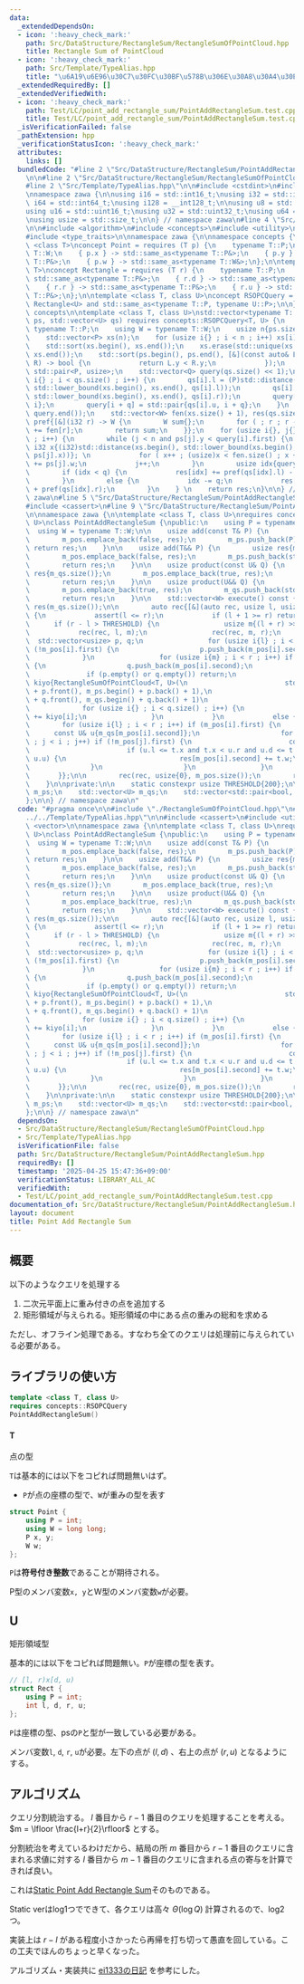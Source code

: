 ```yaml
---
data:
  _extendedDependsOn:
  - icon: ':heavy_check_mark:'
    path: Src/DataStructure/RectangleSum/RectangleSumOfPointCloud.hpp
    title: Rectangle Sum of PointCloud
  - icon: ':heavy_check_mark:'
    path: Src/Template/TypeAlias.hpp
    title: "\u6A19\u6E96\u30C7\u30FC\u30BF\u578B\u306E\u30A8\u30A4\u30EA\u30A2\u30B9"
  _extendedRequiredBy: []
  _extendedVerifiedWith:
  - icon: ':heavy_check_mark:'
    path: Test/LC/point_add_rectangle_sum/PointAddRectangleSum.test.cpp
    title: Test/LC/point_add_rectangle_sum/PointAddRectangleSum.test.cpp
  _isVerificationFailed: false
  _pathExtension: hpp
  _verificationStatusIcon: ':heavy_check_mark:'
  attributes:
    links: []
  bundledCode: "#line 2 \"Src/DataStructure/RectangleSum/PointAddRectangleSum.hpp\"\
    \n\n#line 2 \"Src/DataStructure/RectangleSum/RectangleSumOfPointCloud.hpp\"\n\n\
    #line 2 \"Src/Template/TypeAlias.hpp\"\n\n#include <cstdint>\n#include <cstddef>\n\
    \nnamespace zawa {\n\nusing i16 = std::int16_t;\nusing i32 = std::int32_t;\nusing\
    \ i64 = std::int64_t;\nusing i128 = __int128_t;\n\nusing u8 = std::uint8_t;\n\
    using u16 = std::uint16_t;\nusing u32 = std::uint32_t;\nusing u64 = std::uint64_t;\n\
    \nusing usize = std::size_t;\n\n} // namespace zawa\n#line 4 \"Src/DataStructure/RectangleSum/RectangleSumOfPointCloud.hpp\"\
    \n\n#include <algorithm>\n#include <concepts>\n#include <utility>\n#include <vector>\n\
    #include <type_traits>\n\nnamespace zawa {\n\nnamespace concepts {\n\ntemplate\
    \ <class T>\nconcept Point = requires (T p) {\n    typename T::P;\n    typename\
    \ T::W;\n    { p.x } -> std::same_as<typename T::P&>;\n    { p.y } -> std::same_as<typename\
    \ T::P&>;\n    { p.w } -> std::same_as<typename T::W&>;\n};\n\ntemplate <class\
    \ T>\nconcept Rectangle = requires (T r) {\n    typename T::P;\n    { r.l } ->\
    \ std::same_as<typename T::P&>;\n    { r.d } -> std::same_as<typename T::P&>;\n\
    \    { r.r } -> std::same_as<typename T::P&>;\n    { r.u } -> std::same_as<typename\
    \ T::P&>;\n};\n\ntemplate <class T, class U>\nconcept RSOPCQuery = Point<T> and\
    \ Rectangle<U> and std::same_as<typename T::P, typename U::P>;\n\n} // namespace\
    \ concepts\n\ntemplate <class T, class U>\nstd::vector<typename T::W> RectangleSumOfPointCloud(std::vector<T>\
    \ ps, std::vector<U> qs) requires concepts::RSOPCQuery<T, U> {\n    using P =\
    \ typename T::P;\n    using W = typename T::W;\n    usize n{ps.size()}, q{qs.size()};\n\
    \    std::vector<P> xs(n);\n    for (usize i{} ; i < n ; i++) xs[i] = ps[i].x;\n\
    \    std::sort(xs.begin(), xs.end());\n    xs.erase(std::unique(xs.begin(), xs.end()),\
    \ xs.end());\n    std::sort(ps.begin(), ps.end(), [&](const auto& L, const auto&\
    \ R) -> bool {\n            return L.y < R.y;\n            });\n    using Q =\
    \ std::pair<P, usize>;\n    std::vector<Q> query(qs.size() << 1);\n    for (usize\
    \ i{} ; i < qs.size() ; i++) {\n        qs[i].l = (P)std::distance(xs.begin(),\
    \ std::lower_bound(xs.begin(), xs.end(), qs[i].l));\n        qs[i].r = (P)std::distance(xs.begin(),\
    \ std::lower_bound(xs.begin(), xs.end(), qs[i].r));\n        query[i] = std::pair{qs[i].d,\
    \ i};\n        query[i + q] = std::pair{qs[i].u, i + q};\n    }\n    std::sort(query.begin(),\
    \ query.end());\n    std::vector<W> fen(xs.size() + 1), res(qs.size());\n    auto\
    \ pref{[&](i32 r) -> W {\n        W sum{};\n        for ( ; r ; r -= r & -r) sum\
    \ += fen[r];\n        return sum;\n    }};\n    for (usize i{}, j{} ; i < query.size()\
    \ ; i++) {\n        while (j < n and ps[j].y < query[i].first) {\n           \
    \ i32 x{(i32)std::distance(xs.begin(), std::lower_bound(xs.begin(), xs.end(),\
    \ ps[j].x))}; \n            for ( x++ ; (usize)x < fen.size() ; x += x & -x) fen[x]\
    \ += ps[j].w;\n            j++;\n        }\n        usize idx{query[i].second};\n\
    \        if (idx < q) {\n            res[idx] += pref(qs[idx].l) - pref(qs[idx].r);\n\
    \        }\n        else {\n            idx -= q;\n            res[idx] += -pref(qs[idx].l)\
    \ + pref(qs[idx].r);\n        }\n    } \n    return res;\n}\n\n} // namespace\
    \ zawa\n#line 5 \"Src/DataStructure/RectangleSum/PointAddRectangleSum.hpp\"\n\n\
    #include <cassert>\n#line 9 \"Src/DataStructure/RectangleSum/PointAddRectangleSum.hpp\"\
    \n\nnamespace zawa {\n\ntemplate <class T, class U>\nrequires concepts::RSOPCQuery<T,\
    \ U>\nclass PointAddRectangleSum {\npublic:\n    using P = typename T::P;\n  \
    \  using W = typename T::W;\n\n    usize add(const T& P) {\n        usize res{m_ps.size()};\n\
    \        m_pos.emplace_back(false, res);\n        m_ps.push_back(P);\n       \
    \ return res;\n    }\n\n    usize add(T&& P) {\n        usize res{m_ps.size()};\n\
    \        m_pos.emplace_back(false, res);\n        m_ps.push_back(std::move(P));\n\
    \        return res;\n    }\n\n    usize product(const U& Q) {\n        usize\
    \ res{m_qs.size()};\n        m_pos.emplace_back(true, res);\n        m_qs.push_back(Q);\n\
    \        return res;\n    }\n\n    usize product(U&& Q) {\n        usize res{m_qs.size()};\n\
    \        m_pos.emplace_back(true, res);\n        m_qs.push_back(std::move(Q));\n\
    \        return res;\n    }\n\n    std::vector<W> execute() const {\n        std::vector<W>\
    \ res(m_qs.size());\n\n        auto rec{[&](auto rec, usize l, usize r) -> void\
    \ {\n            assert(l <= r);\n            if (l + 1 >= r) return;\n      \
    \      if (r - l > THRESHOLD) {\n                usize m{(l + r) >> 1};\n    \
    \            rec(rec, l, m);\n                rec(rec, m, r);\n              \
    \  std::vector<usize> p, q;\n                for (usize i{l} ; i < m ; i++) if\
    \ (!m_pos[i].first) {\n                    p.push_back(m_pos[i].second);\n   \
    \             }\n                for (usize i{m} ; i < r ; i++) if (m_pos[i].first)\
    \ {\n                    q.push_back(m_pos[i].second);\n                }\n  \
    \              if (p.empty() or q.empty()) return;\n                std::vector<W>\
    \ kiyo{RectangleSumOfPointCloud<T, U>(\n                        std::vector<T>(m_ps.begin()\
    \ + p.front(), m_ps.begin() + p.back() + 1),\n                        std::vector<U>(m_qs.begin()\
    \ + q.front(), m_qs.begin() + q.back() + 1)\n                        )};\n   \
    \             for (usize i{} ; i < q.size() ; i++) {\n                    res[q[i]]\
    \ += kiyo[i];\n                }\n            }\n            else {\n        \
    \        for (usize i{l} ; i < r ; i++) if (m_pos[i].first) {\n              \
    \      const U& u{m_qs[m_pos[i].second]};\n                    for (usize j{l}\
    \ ; j < i ; j++) if (!m_pos[j].first) {\n                        const T& t{m_ps[m_pos[j].second]};\n\
    \                        if (u.l <= t.x and t.x < u.r and u.d <= t.y and t.y <\
    \ u.u) {\n                            res[m_pos[i].second] += t.w;\n         \
    \               }\n                    }\n                }\n            }\n \
    \       }};\n\n        rec(rec, usize{0}, m_pos.size());\n        return res;\n\
    \    }\n\nprivate:\n\n    static constexpr usize THRESHOLD{200};\n\n    std::vector<T>\
    \ m_ps;\n    std::vector<U> m_qs;\n    std::vector<std::pair<bool, usize>> m_pos;\n\
    };\n\n} // namespace zawa\n"
  code: "#pragma once\n\n#include \"./RectangleSumOfPointCloud.hpp\"\n#include \"\
    ../../Template/TypeAlias.hpp\"\n\n#include <cassert>\n#include <utility>\n#include\
    \ <vector>\n\nnamespace zawa {\n\ntemplate <class T, class U>\nrequires concepts::RSOPCQuery<T,\
    \ U>\nclass PointAddRectangleSum {\npublic:\n    using P = typename T::P;\n  \
    \  using W = typename T::W;\n\n    usize add(const T& P) {\n        usize res{m_ps.size()};\n\
    \        m_pos.emplace_back(false, res);\n        m_ps.push_back(P);\n       \
    \ return res;\n    }\n\n    usize add(T&& P) {\n        usize res{m_ps.size()};\n\
    \        m_pos.emplace_back(false, res);\n        m_ps.push_back(std::move(P));\n\
    \        return res;\n    }\n\n    usize product(const U& Q) {\n        usize\
    \ res{m_qs.size()};\n        m_pos.emplace_back(true, res);\n        m_qs.push_back(Q);\n\
    \        return res;\n    }\n\n    usize product(U&& Q) {\n        usize res{m_qs.size()};\n\
    \        m_pos.emplace_back(true, res);\n        m_qs.push_back(std::move(Q));\n\
    \        return res;\n    }\n\n    std::vector<W> execute() const {\n        std::vector<W>\
    \ res(m_qs.size());\n\n        auto rec{[&](auto rec, usize l, usize r) -> void\
    \ {\n            assert(l <= r);\n            if (l + 1 >= r) return;\n      \
    \      if (r - l > THRESHOLD) {\n                usize m{(l + r) >> 1};\n    \
    \            rec(rec, l, m);\n                rec(rec, m, r);\n              \
    \  std::vector<usize> p, q;\n                for (usize i{l} ; i < m ; i++) if\
    \ (!m_pos[i].first) {\n                    p.push_back(m_pos[i].second);\n   \
    \             }\n                for (usize i{m} ; i < r ; i++) if (m_pos[i].first)\
    \ {\n                    q.push_back(m_pos[i].second);\n                }\n  \
    \              if (p.empty() or q.empty()) return;\n                std::vector<W>\
    \ kiyo{RectangleSumOfPointCloud<T, U>(\n                        std::vector<T>(m_ps.begin()\
    \ + p.front(), m_ps.begin() + p.back() + 1),\n                        std::vector<U>(m_qs.begin()\
    \ + q.front(), m_qs.begin() + q.back() + 1)\n                        )};\n   \
    \             for (usize i{} ; i < q.size() ; i++) {\n                    res[q[i]]\
    \ += kiyo[i];\n                }\n            }\n            else {\n        \
    \        for (usize i{l} ; i < r ; i++) if (m_pos[i].first) {\n              \
    \      const U& u{m_qs[m_pos[i].second]};\n                    for (usize j{l}\
    \ ; j < i ; j++) if (!m_pos[j].first) {\n                        const T& t{m_ps[m_pos[j].second]};\n\
    \                        if (u.l <= t.x and t.x < u.r and u.d <= t.y and t.y <\
    \ u.u) {\n                            res[m_pos[i].second] += t.w;\n         \
    \               }\n                    }\n                }\n            }\n \
    \       }};\n\n        rec(rec, usize{0}, m_pos.size());\n        return res;\n\
    \    }\n\nprivate:\n\n    static constexpr usize THRESHOLD{200};\n\n    std::vector<T>\
    \ m_ps;\n    std::vector<U> m_qs;\n    std::vector<std::pair<bool, usize>> m_pos;\n\
    };\n\n} // namespace zawa\n"
  dependsOn:
  - Src/DataStructure/RectangleSum/RectangleSumOfPointCloud.hpp
  - Src/Template/TypeAlias.hpp
  isVerificationFile: false
  path: Src/DataStructure/RectangleSum/PointAddRectangleSum.hpp
  requiredBy: []
  timestamp: '2025-04-25 15:47:36+09:00'
  verificationStatus: LIBRARY_ALL_AC
  verifiedWith:
  - Test/LC/point_add_rectangle_sum/PointAddRectangleSum.test.cpp
documentation_of: Src/DataStructure/RectangleSum/PointAddRectangleSum.hpp
layout: document
title: Point Add Rectangle Sum
---
```


## 概要

以下のようなクエリを処理する

1. 二次元平面上に重み付きの点を追加する
2. 矩形領域が与えられる。矩形領域の中にある点の重みの総和を求める

ただし、オフライン処理である。すなわち全てのクエリは処理前に与えられている必要がある。

## ライブラリの使い方

```cpp
template <class T, class U>
requires concepts::RSOPCQuery
PointAddRectangleSum()
```

#### T

点の型

`T`は基本的には以下をコピれば問題無いはず。

- `P`が点の座標の型で、`W`が重みの型を表す

```cpp
struct Point {
    using P = int; 
    using W = long long;
    P x, y;
    W w;
};
```

`P`は**符号付き整数**であることが期待される。

P型のメンバ変数`x, y`とW型のメンバ変数`w`が必要。

## U

矩形領域型

基本的には以下をコピれば問題無い。`P`が座標の型を表す。

```cpp
// [l, r)x[d, u)
struct Rect {
    using P = int;
    int l, d, r, u;
};
```

`P`は座標の型、psの`P`と型が一致している必要がある。

メンバ変数`l`, `d`, `r`, `u`が必要。左下の点が $(l, d)$ 、右上の点が $(r, u)$ となるようにする。

## アルゴリズム

クエリ分割統治する。 $l$ 番目から $r - 1$ 番目のクエリを処理することを考える。 $m = \lfloor \frac{l+r}{2}\rfloor$ とする。

分割統治を考えているわけだから、結局の所 $m$ 番目から $r - 1$ 番目のクエリに含まれる求値に対する $l$ 番目から $m - 1$ 番目のクエリに含まれる点の寄与を計算できれば良い。

これは[Static Point Add Rectangle Sum](https://zawa-tin.github.io/cp-documentation/Src/DataStructure/RectangleSum/StaticPointAddRectangleSum.hpp)そのものである。

Static verはlog1つでできて、各クエリは高々 $\Theta (\log Q)$ 計算されるので、log2つ。

実装上は $r - l$ がある程度小さかったら再帰を打ち切って愚直を回している。この工夫でほんのちょっと早くなった。

アルゴリズム・実装共に [ei1333の日記](https://ei1333.hateblo.jp/entry/2022/06/10/022355) を参考にした。
